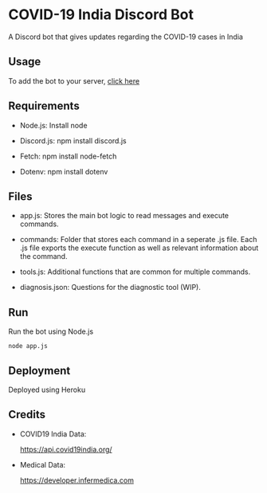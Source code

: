 # COVID-19 India Discord Bot

A Discord bot that gives updates regarding the COVID-19 cases in India

## Usage

To add the bot to your server, [click here](https://discord.com/oauth2/authorize?client_id=723409740083757166&scope=bot&permissions=19456)

## Requirements

* Node.js: Install node

* Discord.js: npm install discord.js

* Fetch: npm install node-fetch

* Dotenv: npm install dotenv

## Files

* app.js: Stores the main bot logic to read messages and execute commands.

* commands: Folder that stores each command in a seperate .js file. Each .js file exports the execute function as well as relevant information about the command.

* tools.js: Additional functions that are common for multiple commands.

* diagnosis.json: Questions for the diagnostic tool (WIP).

## Run

Run the bot using Node.js

```node
node app.js
```

## Deployment

Deployed using Heroku

## Credits

* COVID19 India Data:

   <https://api.covid19india.org/>

* Medical Data:

   <https://developer.infermedica.com>
